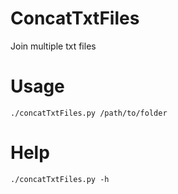 # ConcatTxtFiles
Join multiple txt files

Usage
=====

```
./concatTxtFiles.py /path/to/folder
```

Help
====

```
./concatTxtFiles.py -h
```
